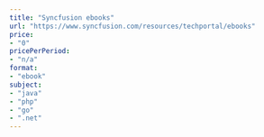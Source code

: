 ```yaml
---
title: "Syncfusion ebooks"
url: "https://www.syncfusion.com/resources/techportal/ebooks"
price: 
- "0"
pricePerPeriod: 
- "n/a"
format: 
- "ebook"
subject: 
- "java"
- "php"
- "go"
- ".net"
---
```

